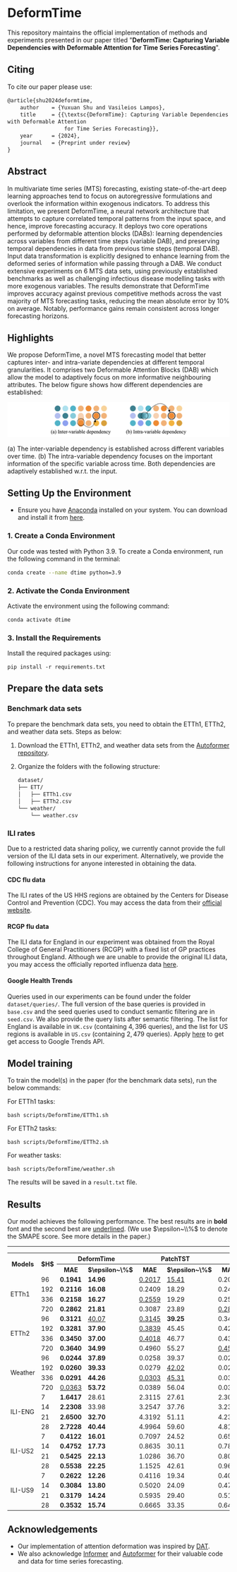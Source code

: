 # DeformTime

This repository maintains the official implementation of methods and experiments presented in our paper titled "<strong>DeformTime: Capturing Variable Dependencies with Deformable Attention for Time Series Forecasting</strong>".
<!-- [DEFORMTIME: Capturing Variable Dependencies with Deformable Attention for Time Series Forecasting](https://arxiv.org/abs/2030.12345).  -->

<!-- [[project]](https://claudiashu.github.io/publications/2024-arXiv-deformtime/) [[paper]](http) -->

## Citing

To cite our paper please use:

```
@article{shu2024deformtime,
    author    = {Yuxuan Shu and Vasileios Lampos},
    title     = {{\textsc{DeformTime}: Capturing Variable Dependencies with Deformable Attention
                  for Time Series Forecasting}},
    year      = {2024},
    journal   = {Preprint under review}
}
```

## Abstract

<link rel="stylesheet" href="style.css">
<!-- <img src=misc/figure1.png> -->

In multivariate time series (MTS) forecasting, existing state-of-the-art deep learning approaches tend to focus on autoregressive formulations and overlook the information within exogenous indicators. To address this limitation, we present <span class="small-caps">DeformTime</span>, a neural network architecture that attempts to capture correlated temporal patterns from the input space, and hence, improve forecasting accuracy. It deploys two core operations performed by deformable attention blocks (DABs): learning dependencies across variables from different time steps (variable DAB), and preserving temporal dependencies in data from previous time steps (temporal DAB). Input data transformation is explicitly designed to enhance learning from the deformed series of information while passing through a DAB. We conduct extensive experiments on 6 MTS data sets, using previously established benchmarks as well as challenging infectious disease modelling tasks with more exogenous variables. The results demonstrate that <span class="small-caps">DeformTime</span> improves accuracy against previous competitive methods across the vast majority of MTS forecasting tasks, reducing the mean absolute error by 10\% on average. Notably, performance gains remain consistent across longer forecasting horizons.

## Highlights

We propose <span class="small-caps">DeformTime</span>, a novel MTS forecasting model that better captures inter- and intra-variate dependencies at different temporal granularities. It comprises two Deformable Attention Blocks (DAB) which allow the model to adaptively focus on more informative neighbouring attributes. The below figure shows how different dependencies are established:
<!-- The  -->
<!-- facilitate learning from adaptively transformed input across variables (V-DAB) and time (T-DAB) to establish inter- and intra- variable dependencies. Both benefits from deformed information as shown below: -->

<img src=misc/dependency.png>

(a) The inter-variable dependency is established across different variables over time. (b) The intra-variable dependency focuses on the important information of the specific variable across time. Both dependencies are adaptively established w.r.t. the input.


## Setting Up the Environment

- Ensure you have [Anaconda](https://www.anaconda.com/products/distribution) installed on your system. You can download and install it from [here](https://www.anaconda.com/products/distribution#download-section).

### 1. Create a Conda Environment

<!-- Maybe have a small paragragh on what environment and device the code and requirements have been tested on -->
Our code was tested with Python 3.9. To create a Conda environment, run the following command in the terminal:

```sh
conda create --name dtime python=3.9
```

### 2. Activate the Conda Environment

Activate the environment using the following command:

```sh
conda activate dtime
```

### 3. Install the Requirements

Install the required packages using:

```setup
pip install -r requirements.txt
```

## Prepare the data sets

### Benchmark data sets

To prepare the benchmark data sets, you need to obtain the ETTh1, ETTh2, and weather data sets. Steps as below:

1. Download the ETTh1, ETTh2, and weather data sets from the [Autoformer repository](https://github.com/thuml/Autoformer).
2. Organize the folders with the following structure:

    ```
    dataset/
    ├── ETT/
    │   ├── ETTh1.csv
    │   ├── ETTh2.csv
    └── weather/
        └── weather.csv
    ```

### ILI rates

Due to a restricted data sharing policy, we currently cannot provide the full version of the ILI data sets in our experiment. Alternatively, we provide the following instructions for anyone interested in obtaining the data.

#### CDC flu data

The ILI rates of the US HHS regions are obtained by the Centers for Disease Control and Prevention (CDC). You may access the data from their [official website](https://gis.cdc.gov/grasp/fluview/fluportaldashboard.html).

#### RCGP flu data

The ILI data for England in our experiment was obtained from the Royal College of General Practitioners (RCGP) with a fixed list of GP practices throughout England. Although we are unable to provide the original ILI data, you may access the officially reported influenza data [here](https://www.gov.uk/government/collections/weekly-national-flu-reports).

#### Google Health Trends

Queries used in our experiments can be found under the folder `dataset/queries/`. The full version of the base queries is provided in `base.csv` and the seed queries used to conduct semantic filtering are in `seed.csv`. We also provide the query lists after semantic filtering. The list for England is available in `UK.csv` (containing $4{,}396$ queries), and the list for US regions is available in `US.csv` (containing $2{,}479$ queries). Apply [here](https://support.google.com/trends/contact/trends_api) to get get access to Google Trends API.


## Model training

To train the model(s) in the paper (for the benchmark data sets), run the below commands:

For ETTh1 tasks:
```ETTh1
bash scripts/DeformTime/ETTh1.sh
```

For ETTh2 tasks:
```ETTh2
bash scripts/DeformTime/ETTh2.sh
```

For weather tasks:
```weather
bash scripts/DeformTime/weather.sh
```

The results will be saved in a `result.txt` file.


## Results

Our model achieves the following performance. The best results are in **bold** font and the second best are <ins>underlined</ins>. (We use $\epsilon~\\%$ to denote the SMAPE score. See more details in the paper.)

<!DOCTYPE html>
<html lang="en">
<body>

<table>
<hr>
  <tr>
    <th rowspan="2">Models</th>
    <th rowspan="2">$H$</th>
    <th colspan="2" class="small-caps">DeformTime</th>
    <th colspan="2">PatchTST</th>
    <th colspan="2">iTransformer</th>
    <th colspan="2">TimeMixer</th>
    <th colspan="2">Crossformer</th>
    <th colspan="2">LightTS</th>
    <th colspan="2">DLinear</th>
    <th colspan="2">Persistence</th>
  </tr>
  <tr>
    <th>MAE</th>
    <th>$\epsilon~\%$</th>
    <th>MAE</th>
    <th>$\epsilon~\%$</th>
    <th>MAE</th>
    <th>$\epsilon~\%$</th>
    <th>MAE</th>
    <th>$\epsilon~\%$</th>
    <th>MAE</th>
    <th>$\epsilon~\%$</th>
    <th>MAE</th>
    <th>$\epsilon~\%$</th>
    <th>MAE</th>
    <th>$\epsilon~\%$</th>
    <th>MAE</th>
    <th>$\epsilon~\%$</th>
  </tr>

  <tr>
    <td rowspan="4">ETTh1</td>
    <td>96</td>
    <td><b>0.1941</b></td>
    <td><b>14.96</b></td>
    <td><ins>0.2017</ins></td>
    <td><ins>15.41</ins></td>
    <td>0.2052</td>
    <td>15.46</td>
    <td>0.2112</td>
    <td>16.32</td>
    <td>0.2126</td>
    <td>16.52</td>
    <td>0.2215</td>
    <td>17.24</td>
    <td>0.2599</td>
    <td>20.82</td>
    <td>0.2371</td>
    <td>18.47</td>
  </tr>
  <tr>
    <td>192</td>
    <td><b>0.2116</b></td>
    <td><b>16.08</b></td>
    <td>0.2409</td>
    <td>18.29</td>
    <td>0.2429</td>
    <td>18.13</td>
    <td><ins>0.2382</ins></td>
    <td><ins>17.91</ins></td>
    <td>0.2820</td>
    <td>21.63</td>
    <td>0.2636</td>
    <td>20.55</td>
    <td>0.3798</td>
    <td>31.78</td>
    <td>0.2803</td>
    <td>21.46</td>
  </tr>
  <tr>
    <td>336</td>
    <td><b>0.2158</b></td>
    <td><b>16.27</b></td>
    <td><ins>0.2559</ins></td>
    <td>19.29</td>
    <td>0.2593</td>
    <td><ins>19.11</ins></td>
    <td>0.2625</td>
    <td>19.72</td>
    <td>0.2947</td>
    <td>22.65</td>
    <td>0.2807</td>
    <td>22.15</td>
    <td>0.6328</td>
    <td>58.34</td>
    <td>0.3028</td>
    <td>22.90</td>
  </tr>
  <tr>
    <td>720</td>
    <td><b>0.2862</b></td>
    <td><b>21.81</b></td>
    <td>0.3087</td>
    <td>23.89</td>
    <td><ins>0.2886</ins></td>
    <td><ins>22.05</ins></td>
    <td>0.3055</td>
    <td>23.25</td>
    <td>0.3350</td>
    <td>24.84</td>
    <td>0.5334</td>
    <td>44.57</td>
    <td>0.7563</td>
    <td>69.52</td>
    <td>0.3222</td>
    <td>25.29</td>
  </tr>

  <tr>
    <td rowspan="4">ETTh2</td>
    <td>96</td>
    <td><b>0.3121</b></td>
    <td><ins>40.07</ins></td>
    <td><ins>0.3145</ins></td>
    <td><b>39.25</b></td>
    <td>0.3420</td>
    <td>42.41</td>
    <td>0.3454</td>
    <td>41.27</td>
    <td>0.3486</td>
    <td>40.71</td>
    <td>0.3507</td>
    <td>41.80</td>
    <td>0.3349</td>
    <td>41.68</td>
    <td>0.3522</td>
    <td>43.85</td>
  </tr>
  <tr>
    <td>192</td>
    <td><b>0.3281</b></td>
    <td><b>37.90</b></td>
    <td><ins>0.3839</ins></td>
    <td>45.45</td>
    <td>0.4233</td>
    <td>47.44</td>
    <td>0.4183</td>
    <td>47.49</td>
    <td>0.4035</td>
    <td><ins>43.16</ins></td>
    <td>0.4022</td>
    <td>48.01</td>
    <td>0.4084</td>
    <td>50.67</td>
    <td>0.4416</td>
    <td>50.24</td>
  </tr>
  <tr>
    <td>336</td>
    <td><b>0.3450</b></td>
    <td><b>37.00</b></td>
    <td><ins>0.4018</ins></td>
    <td>46.77</td>
    <td>0.4332</td>
    <td><ins>45.95</ins></td>
    <td>0.4380</td>
    <td>46.79</td>
    <td>0.4487</td>
    <td>49.44</td>
    <td>0.4425</td>
    <td>51.35</td>
    <td>0.4710</td>
    <td>55.53</td>
    <td>0.4836</td>
    <td>53.70</td>
  </tr>
  <tr>
    <td>720</td>
    <td><b>0.3640</b></td>
    <td><b>34.99</b></td>
    <td>0.4960</td>
    <td>55.27</td>
    <td><ins>0.4565</ins></td>
    <td><ins>45.40</ins></td>
    <td>0.4729</td>
    <td>46.37</td>
    <td>0.5832</td>
    <td>61.45</td>
    <td>0.6252</td>
    <td>70.50</td>
    <td>0.7981</td>
    <td>94.67</td>
    <td>0.5199</td>
    <td>58.75</td>
  </tr>

  <tr>
    <td rowspan="4">Weather</td>
    <td>96</td>
    <td><b>0.0244</b></td>
    <td><b>37.89</b></td>
    <td>0.0258</td>
    <td>39.37</td>
    <td>0.0277</td>
    <td>42.39</td>
    <td>0.0322</td>
    <td>45.90</td>
    <td>0.0271</td>
    <td>44.92</td>
    <td>0.0293</td>
    <td>48.48</td>
    <td><ins>0.0251</ins></td>
    <td><ins>39.03</ins></td>
    <td>0.0329</td>
    <td>51.83</td>
  </tr>
  <tr>
    <td>192</td>
    <td><b>0.0260</b></td>
    <td><b>39.33</b></td>
    <td>0.0279</td>
    <td><ins>42.02</ins></td>
    <td>0.0277</td>
    <td>42.77</td>
    <td>0.0347</td>
    <td>48.62</td>
    <td>0.0308</td>
    <td>54.14</td>
    <td>0.0319</td>
    <td>51.45</td>
    <td><ins>0.0270</ins></td>
    <td>42.68</td>
    <td>0.0361</td>
    <td>54.92</td>
  </tr>
  <tr>
    <td>336</td>
    <td><b>0.0291</b></td>
    <td><b>44.26</b></td>
    <td><ins>0.0303</ins></td>
    <td><ins>45.31</ins></td>
    <td>0.0308</td>
    <td>46.01</td>
    <td>0.0359</td>
    <td>49.75</td>
    <td>0.0345</td>
    <td>62.53</td>
    <td>0.0317</td>
    <td>50.83</td>
    <td>0.0305</td>
    <td>47.68</td>
    <td>0.0361</td>
    <td>55.14</td>
  </tr>
  <tr>
    <td>720</td>
    <td><ins>0.0363</ins></td>
    <td><b>53.72</b></td>
    <td>0.0389</td>
    <td>56.04</td>
    <td>0.0395</td>
    <td>57.01</td>
    <td>0.0457</td>
    <td>59.82</td>
    <td>0.0395</td>
    <td>65.47</td>
    <td>0.0386</td>
    <td>62.96</td>
    <td><b>0.0352</b></td>
    <td><ins>54.54</ins></td>
    <td>0.0394</td>
    <td>56.04</td>
  </tr>

  <tr>
    <td rowspan="4">ILI-ENG</td>
    <td>7</td>
    <td><b>1.6417</b></td>
    <td>28.61</td>
    <td>2.3115</td>
    <td>27.61</td>
    <td>2.3084</td>
    <td>26.38</td>
    <td>2.1748</td>
    <td><ins>25.68</ins></td>
    <td><ins>1.8698</ins></td>
    <td>25.71</td>
    <td>2.2397</td>
    <td>52.25</td>
    <td>2.8214</td>
    <td>43.02</td>
    <td>2.1710</td>
    <td><b>24.96</b></td>
  </tr>
  <tr>
    <td>14</td>
    <td><b>2.2308</b></td>
    <td>33.98</td>
    <td>3.2547</td>
    <td>37.76</td>
    <td>3.2301</td>
    <td>36.67</td>
    <td>3.0209</td>
    <td>35.39</td>
    <td><ins>2.6543</ins></td>
    <td><b>30.97</b></td>
    <td>2.6879</td>
    <td>38.29</td>
    <td>3.7922</td>
    <td>55.28</td>
    <td>3.0625</td>
    <td><ins>33.77</ins></td>
  </tr>
  <tr>
    <td>21</td>
    <td><b>2.6500</b></td>
    <td><b>32.70</b></td>
    <td>4.3192</td>
    <td>51.11</td>
    <td>4.2347</td>
    <td>48.93</td>
    <td>3.5501</td>
    <td>49.36</td>
    <td><ins>3.0014</ins></td>
    <td><ins>40.57</ins></td>
    <td>3.3616</td>
    <td>51.78</td>
    <td>4.4739</td>
    <td>61.25</td>
    <td>3.8617</td>
    <td>42.03</td>
  </tr>
  <tr>
    <td>28</td>
    <td><b>2.7228</b></td>
    <td><b>40.44</b></td>
    <td>4.9964</td>
    <td>59.60</td>
    <td>4.8125</td>
    <td>55.35</td>
    <td>4.1188</td>
    <td>54.60</td>
    <td><ins>3.1983</ins></td>
    <td><ins>46.14</ins></td>
    <td>3.4132</td>
    <td>55.59</td>
    <td>5.0347</td>
    <td>67.75</td>
    <td>4.5857</td>
    <td>49.49</td>
  </tr>

  <tr>
    <td rowspan="4">ILI-US2</td>
    <td>7</td>
    <td><b>0.4122</b></td>
    <td><b>16.01</b></td>
    <td>0.7097</td>
    <td>24.52</td>
    <td>0.6507</td>
    <td>23.24</td>
    <td>0.5284</td>
    <td>20.07</td>
    <td><ins>0.4400</ins></td>
    <td><ins>16.46</ins></td>
    <td>0.4632</td>
    <td>16.74</td>
    <td>0.7355</td>
    <td>27.94</td>
    <td>0.6474</td>
    <td>22.48</td>
  </tr>
  <tr>
    <td>14</td>
    <td><b>0.4752</b></td>
    <td><b>17.73</b></td>
    <td>0.8635</td>
    <td>30.11</td>
    <td>0.7896</td>
    <td>28.17</td>
    <td>0.6556</td>
    <td>24.61</td>
    <td>0.5852</td>
    <td><ins>20.98</ins></td>
    <td><ins>0.5827</ins></td>
    <td>23.11</td>
    <td>0.8435</td>
    <td>32.22</td>
    <td>0.8135</td>
    <td>28.24</td>
  </tr>
  <tr>
    <td>21</td>
    <td><b>0.5425</b></td>
    <td><b>22.13</b></td>
    <td>1.0286</td>
    <td>36.70</td>
    <td>0.8042</td>
    <td>30.03</td>
    <td>0.6794</td>
    <td>27.68</td>
    <td><ins>0.6245</ins></td>
    <td><ins>22.29</ins></td>
    <td>0.6683</td>
    <td>29.27</td>
    <td>0.9124</td>
    <td>34.93</td>
    <td>0.9635</td>
    <td>33.51</td>
  </tr>
  <tr>
    <td>28</td>
    <td><b>0.5538</b></td>
    <td><b>22.25</b></td>
    <td>1.1525</td>
    <td>42.61</td>
    <td>0.9619</td>
    <td>36.75</td>
    <td>0.8853</td>
    <td>36.53</td>
    <td><ins>0.6512</ins></td>
    <td><ins>23.91</ins></td>
    <td>0.7175</td>
    <td>27.73</td>
    <td>0.9805</td>
    <td>37.62</td>
    <td>1.1007</td>
    <td>38.54</td>
  </tr>

  <tr>
    <td rowspan="4">ILI-US9</td>
    <td>7</td>
    <td><b>0.2622</b></td>
    <td><b>12.26</b></td>
    <td>0.4116</td>
    <td>19.34</td>
    <td>0.4057</td>
    <td>18.57</td>
    <td>0.3239</td>
    <td>15.21</td>
    <td><ins>0.3149</ins></td>
    <td><ins>14.44</ins></td>
    <td>0.3185</td>
    <td>15.65</td>
    <td>0.4675</td>
    <td>23.47</td>
    <td>0.4057</td>
    <td>18.49</td>
  </tr>
  <tr>
    <td>14</td>
    <td><b>0.3084</b></td>
    <td><b>13.80</b></td>
    <td>0.5020</td>
    <td>24.09</td>
    <td>0.4702</td>
    <td>22.44</td>
    <td>0.4060</td>
    <td>19.08</td>
    <td><ins>0.3571</ins></td>
    <td><ins>17.23</ins></td>
    <td>0.3791</td>
    <td>19.04</td>
    <td>0.5467</td>
    <td>27.35</td>
    <td>0.5008</td>
    <td>23.07</td>
  </tr>
  <tr>
    <td>21</td>
    <td><b>0.3179</b></td>
    <td><b>14.24</b></td>
    <td>0.5935</td>
    <td>29.40</td>
    <td>0.5106</td>
    <td>24.11</td>
    <td>0.4576</td>
    <td>21.40</td>
    <td><ins>0.3418</ins></td>
    <td><ins>15.90</ins></td>
    <td>0.4754</td>
    <td>23.74</td>
    <td>0.6001</td>
    <td>29.66</td>
    <td>0.5906</td>
    <td>27.41</td>
  </tr>
  <tr>
    <td>28</td>
    <td><b>0.3532</b></td>
    <td><b>15.74</b></td>
    <td>0.6665</td>
    <td>33.35</td>
    <td>0.6498</td>
    <td>31.04</td>
    <td>0.5124</td>
    <td>24.11</td>
    <td><ins>0.3747</ins></td>
    <td><ins>16.44</ins></td>
    <td>0.4769</td>
    <td>23.22</td>
    <td>0.6564</td>
    <td>32.16</td>
    <td>0.6799</td>
    <td>31.67</td>
  </tr>

</table>
</table>

</body>
</html>

## Acknowledgements

- Our implementation of attention deformation was inspired by [DAT](https://github.com/LeapLabTHU/DAT).
- We also acknowledge [Informer](https://github.com/zhouhaoyi/Informer2020) and [Autoformer](https://github.com/thuml/Autoformer) for their valuable code and data for time series forecasting.



<!-- 
## Contributing

>📋  Pick a licence and describe how to contribute to your code repository.  -->
